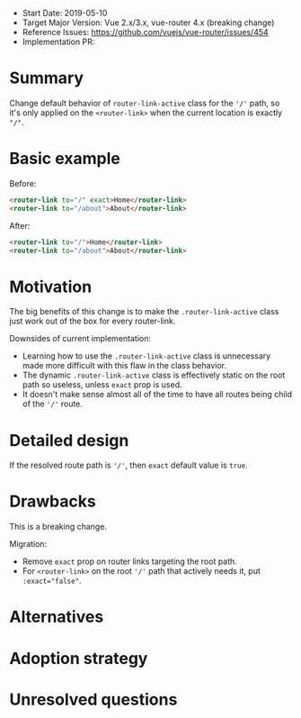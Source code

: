 - Start Date: 2019-05-10
- Target Major Version: Vue 2.x/3.x, vue-router 4.x (breaking change)
- Reference Issues: https://github.com/vuejs/vue-router/issues/454
- Implementation PR:

# Summary

Change default behavior of `router-link-active` class for the `'/'` path, so it's only applied on the `<router-link>` when the current location is exactly `"/"`.

# Basic example

Before:

```html
<router-link to="/" exact>Home</router-link>
<router-link to="/about">About</router-link>
```

After:

```html
<router-link to="/">Home</router-link>
<router-link to="/about">About</router-link>
```

# Motivation

The big benefits of this change is to make the `.router-link-active` class just work out of the box for every router-link.

Downsides of current implementation:

- Learning how to use the `.router-link-active` class is unnecessary made more difficult with this flaw in the class behavior.
- The dynamic `.router-link-active` class is effectively static on the root path so useless, unless `exact` prop is used.
- It doesn't make sense almost all of the time to have all routes being child of the `'/'` route.

# Detailed design

If the resolved route path is `'/'`, then `exact` default value is `true`.

# Drawbacks

This is a breaking change.

Migration:
- Remove `exact` prop on router links targeting the root path.
- For `<router-link>` on the root `'/'` path that actively needs it, put `:exact="false"`.

# Alternatives

# Adoption strategy

# Unresolved questions

